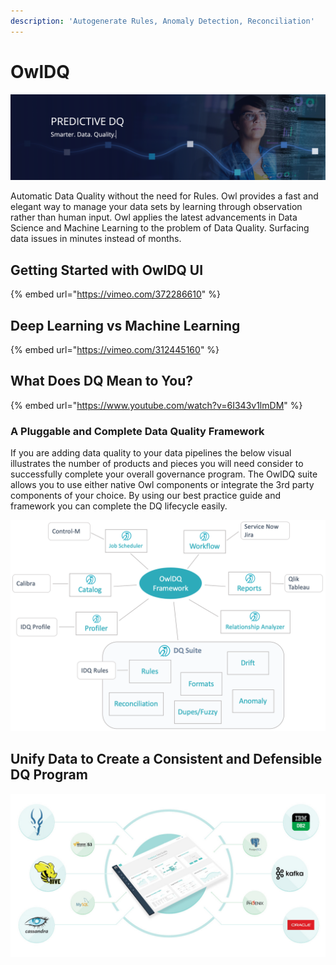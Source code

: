 ```yaml
---
description: 'Autogenerate Rules, Anomaly Detection, Reconciliation'
---
```


# OwlDQ

![](.gitbook/assets/screen-shot-2020-01-10-at-8.09.09-pm.png)

Automatic Data Quality without the need for Rules. Owl provides a fast and elegant way to manage your data sets by learning through observation rather than human input. Owl applies the latest advancements in Data Science and Machine Learning to the problem of Data Quality. Surfacing data issues in minutes instead of months.

## Getting Started with OwlDQ UI

{% embed url="https://vimeo.com/372286610" %}



## Deep Learning vs Machine Learning

{% embed url="https://vimeo.com/312445160" %}

## What Does DQ Mean to You?

{% embed url="https://www.youtube.com/watch?v=6I343v1lmDM" %}



### A Pluggable and Complete Data Quality Framework

If you are adding data quality to your data pipelines the below visual illustrates the number of products and pieces you will need consider to successfully complete your overall governance program.  The OwlDQ suite allows you to use either native Owl components or integrate the 3rd party components of your choice.  By using our best practice guide and framework you can complete the DQ lifecycle easily.

![](.gitbook/assets/owldq-framework.png)

## Unify Data to Create a Consistent and Defensible DQ Program 

![](.gitbook/assets/owl-unified-dq.jpg)

